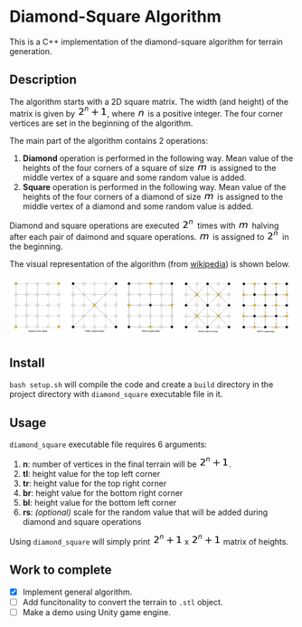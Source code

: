 # Diamond-Square Algorithm

This is a C++ implementation of the diamond-square algorithm for terrain generation.

## Description

The algorithm starts with a 2D square matrix. The width (and height) of the matrix is given by ![2^n + 1](imgs/2_pow_n_plus_1.png), where ![n](imgs/n.png) is a positive integer. The four corner vertices are set in the beginning of the algorithm. 

The main part of the algorithm contains 2 operations:
1. **Diamond** operation is performed in the following way. Mean value of the heights of the four corners of a square of size ![m](imgs/m.png) is assigned to the middle vertex of a square and some random value is added.
2. **Square** operation is performed in the following way. Mean value of the heights of the four corners of a diamond of size ![m](imgs/m.png) is assigned to the middle vertex of a diamond and some random value is added.

Diamond and square operations are executed ![2^n](imgs/2_pow_n.png) times with ![m](imgs/m.png) halving after each pair of daimond and square operations. ![m](imgs/m.png) is assigned to ![2^n](imgs/2_pow_n.png) in the beginning.

The visual representation of the algorithm (from [wikipedia](https://en.wikipedia.org/wiki/Diamond-square_algorithm)) is shown below.

![Visual representation of the algorithm](imgs/diamond_square.png)

## Install

`bash setup.sh` will compile the code and create a `build` directory in the project directory with `diamond_square` executable file in it. 

## Usage

`diamond_square` executable file requires 6 arguments:
1. **n**: number of vertices in the final terrain will be ![2^n + 1](imgs/2_pow_n_plus_1.png).
2. **tl**: height value for the top left corner
3. **tr**: height value for the top right corner
4. **br**: height value for the bottom right corner
5. **bl**: height value for the bottom left corner
6. **rs**: *(optional)* scale for the random value that will be added during diamond and square operations

Using `diamond_square` will simply print ![2^n + 1](imgs/2_pow_n_plus_1.png) x ![2^n + 1](imgs/2_pow_n_plus_1.png) matrix of heights. 

## Work to complete

- [x] Implement general algorithm.
- [ ] Add funcitonality to convert the terrain to `.stl` object.
- [ ] Make a demo using Unity game engine.